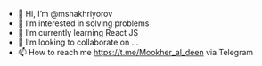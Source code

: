 - 👋 Hi, I’m @mshakhriyorov
- 👀 I’m interested in solving problems
- 🌱 I’m currently learning React JS
- 💞️ I’m looking to collaborate on ...
- 📫 How to reach me https://t.me/Mookher_al_deen via Telegram

<!---
mshakhriyorov/mshakhriyorov is a ✨ special ✨ repository because its `README.md` (this file) appears on your GitHub profile.
You can click the Preview link to take a look at your changes.
--->
